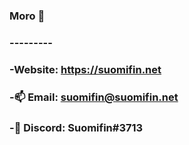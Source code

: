 ### Moro 👋

### ---------

### -Website: https://suomifin.net
### -📫 Email: suomifin@suomifin.net
### -💬 Discord: Suomifin#3713

<!--
**Suomifin/Suomifin** is a ✨ _special_ ✨ repository because its `README.md` (this file) appears on your GitHub profile.

Here are some ideas to get you started:

- 🔭 I’m currently working on ...
- 🌱 I’m currently learning ...
- 👯 I’m looking to collaborate on ...
- 🤔 I’m looking for help with ...
- 💬 Ask me about ...
- 📫 How to reach me: ...
- 😄 Pronouns: ...
- ⚡ Fun fact: ...
-->
